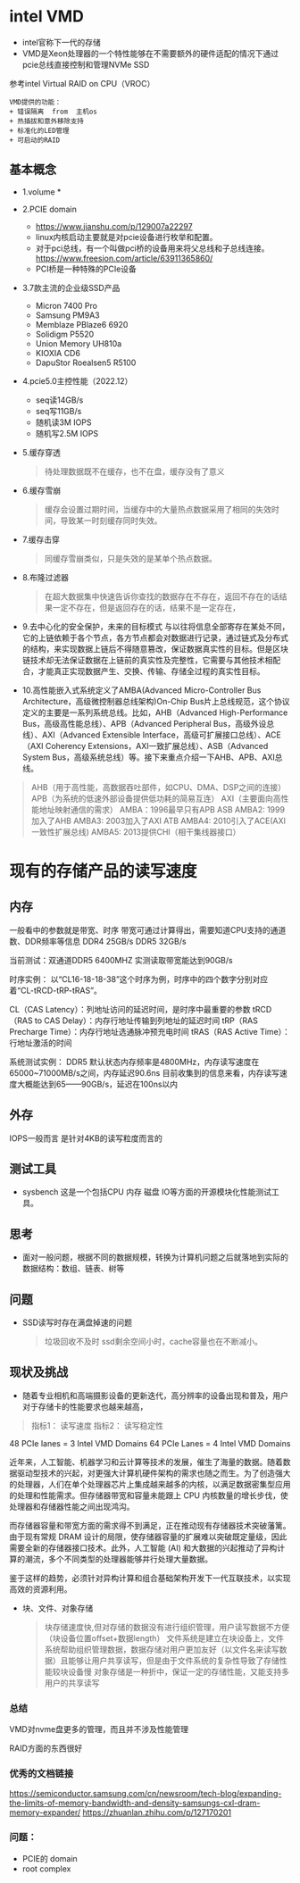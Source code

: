 # intel VMD

+ intel官称下一代的存储
+ VMD是Xeon处理器的一个特性能够在不需要额外的硬件适配的情况下通过pcie总线直接控制和管理NVMe SSD

参考intel Virtual RAID on CPU（VROC） 
```
VMD提供的功能：
+ 错误隔离  from  主机os
+ 热插拔和意外移除支持
+ 标准化的LED管理
+ 可启动的RAID
```
## 基本概念
+ 1.volume
  * 
+ 2.PCIE domain
  * https://www.jianshu.com/p/129007a22297
  * linux内核启动主要就是对pcie设备进行枚举和配置。
  * 对于pci总线，有一个叫做pci桥的设备用来将父总线和子总线连接。https://www.freesion.com/article/63911365860/
  * PCI桥是一种特殊的PCIe设备
+ 3.7款主流的企业级SSD产品
  * Micron 7400 Pro
  * Samsung PM9A3
  * Memblaze PBlaze6 6920
  * Solidigm P5520
  * Union Memory UH810a
  * KIOXIA CD6
  * DapuStor Roealsen5 R5100
+ 4.pcie5.0主控性能（2022.12）
  * seq读14GB/s
  * seq写11GB/s
  * 随机读3M IOPS
  * 随机写2.5M IOPS
+ 5.缓存穿透
  >待处理数据既不在缓存，也不在盘，缓存没有了意义
+ 6.缓存雪崩
  >缓存会设置过期时间，当缓存中的大量热点数据采用了相同的失效时间，导致某一时刻缓存同时失效。
+ 7.缓存击穿
  >同缓存雪崩类似，只是失效的是某单个热点数据。
+ 8.布隆过滤器
  >在超大数据集中快速告诉你查找的数据存在不存在，返回不存在的话结果一定不存在，但是返回存在的话，结果不是一定存在，

+ 9.去中心化的安全保护，未来的目标模式
与以往将信息全部寄存在某处不同，它的上链依赖于各个节点，各方节点都会对数据进行记录，通过链式及分布式的结构，来实现数据上链后不得随意篡改，保证数据真实性的目标。但是区块链技术却无法保证数据在上链前的真实性及完整性，它需要与其他技术相配合，才能真正实现数据产生、交换、传输、存储全过程的真实性目标。

+ 10.高性能嵌入式系统定义了AMBA(Advanced Micro-Controller Bus Architecture，高级微控制器总线架构)On-Chip Bus片上总线规范，这个协议定义的主要是一系列系统总线。比如，AHB（Advanced High-Performance Bus，高级高性能总线）、APB（Advanced Peripheral Bus，高级外设总线）、AXI（Advanced Extensible Interface，高级可扩展接口总线）、ACE（AXI Coherency Extensions，AXI一致扩展总线）、ASB（Advanced System Bus，高级系统总线）等。接下来重点介绍一下AHB、APB、AXI总线。
>AHB（用于高性能，高数据吞吐部件，如CPU、DMA、DSP之间的连接）
>APB（为系统的低速外部设备提供低功耗的简易互连）
>AXI（主要面向高性能地址映射通信的需求）
AMBA：1996最早只有APB ASB
AMBA2: 1999加入了AHB
AMBA3: 2003加入了AXI  ATB
AMBA4: 2010引入了ACE(AXI一致性扩展总线)
AMBA5: 2013提供CHI（相干集线器接口）


# 现有的存储产品的读写速度

## 内存
一般看中的参数就是带宽、时序
带宽可通过计算得出，需要知道CPU支持的通道数、DDR频率等信息
DDR4 25GB/s
DDR5 32GB/s

当前测试：双通道DDR5 6400MHZ 实测读取带宽能达到90GB/s


时序实例：
以“CL16-18-18-38”这个时序为例，时序中的四个数字分别对应着“CL-tRCD-tRP-tRAS”。

CL（CAS Latency）：列地址访问的延迟时间，是时序中最重要的参数
tRCD（RAS to CAS Delay）：内存行地址传输到列地址的延迟时间
tRP（RAS Precharge Time）：内存行地址选通脉冲预充电时间
tRAS（RAS Active Time）：行地址激活的时间

系统测试实例：
DDR5
默认状态内存频率是4800MHz，内存读写速度在65000~71000MB/s之间，内存延迟90.6ns
目前收集到的信息来看，内存读写速度大概能达到65——90GB/s，延迟在100ns以内


## 外存
IOPS一般而言 是针对4KB的读写粒度而言的


## 测试工具
+ sysbench 这是一个包括CPU 内存 磁盘 IO等方面的开源模块化性能测试工具。


## 思考
+ 面对一般问题，根据不同的数据规模，转换为计算机问题之后就落地到实际的数据结构：数组、链表、树等



## 问题
+ SSD读写时存在满盘掉速的问题
  >垃圾回收不及时
  >ssd剩余空间小时，cache容量也在不断减小。

## 现状及挑战
+ 随着专业相机和高端摄影设备的更新迭代，高分辨率的设备出现和普及，用户对于存储卡的性能要求也越来越高，
 >指标1： 读写速度
 >指标2： 读写稳定性




48 PCIe lanes = 3 Intel VMD Domains
64 PCIe Lanes = 4 Intel VMD Domains

近年来，人工智能、机器学习和云计算等技术的发展，催生了海量的数据。随着数据驱动型技术的兴起，对更强大计算机硬件架构的需求也随之而生。为了创造强大的处理器，人们在单个处理器芯片上集成越来越多的内核，以满足数据密集型应用的处理和性能需求。但存储器带宽和容量未能跟上 CPU 内核数量的增长步伐，使处理器和存储器性能之间出现鸿沟。

而存储器容量和带宽方面的需求得不到满足，正在推动现有存储器技术突破藩篱。由于现有常规 DRAM 设计的局限，使存储器容量的扩展难以突破既定量级，因此需要全新的存储器接口技术。此外，人工智能 (AI) 和大数据的兴起推动了异构计算的潮流，多个不同类型的处理器能够并行处理大量数据。

鉴于这样的趋势，必须针对异构计算和组合基础架构开发下一代互联技术，以实现高效的资源利用。


+ 块、文件、对象存储
  >块存储速度快,但对存储的数据没有进行组织管理，用户读写数据不方便（块设备位置offset+数据length）
  >文件系统是建立在块设备上，文件系统帮助组织管理数据，数据存储对用户更加友好（以文件名来读写数据）且能够让用户共享读写，但是由于文件系统的复杂性导致了存储性能较块设备慢
  >对象存储是一种折中，保证一定的存储性能，又能支持多用户的共享读写

 
### 总结
VMD对nvme盘更多的管理，而且并不涉及性能管理

RAID方面的东西很好

### 优秀的文档链接
https://semiconductor.samsung.com/cn/newsroom/tech-blog/expanding-the-limits-of-memory-bandwidth-and-density-samsungs-cxl-dram-memory-expander/
https://zhuanlan.zhihu.com/p/127170201 

### 问题：
+ PCIE的 domain  
+ root complex
